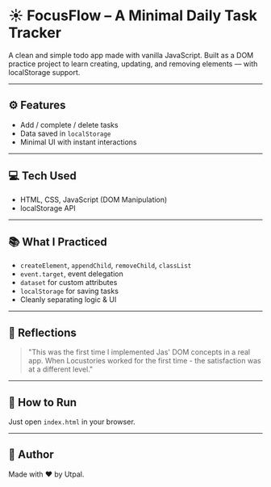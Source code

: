 # ☀️ FocusFlow – A Minimal Daily Task Tracker

A clean and simple todo app made with vanilla JavaScript. Built as a DOM practice project to learn creating, updating, and removing elements — with localStorage support.

---

## ⚙️ Features

- Add / complete / delete tasks
- Data saved in `localStorage`
- Minimal UI with instant interactions

---

## 💻 Tech Used

- HTML, CSS, JavaScript (DOM Manipulation)
- localStorage API

---

## 📚 What I Practiced

- `createElement`, `appendChild`, `removeChild`, `classList`
- `event.target`, event delegation
- `dataset` for custom attributes
- `localStorage` for saving tasks
- Cleanly separating logic & UI

---

## 🧠 Reflections

> "This was the first time I implemented Jas' DOM concepts in a real app. When Locustories worked for the first time - the satisfaction was at a different level."

---

## 🚀 How to Run

Just open `index.html` in your browser.

---

## 🪪 Author

Made with ❤️ by Utpal.
